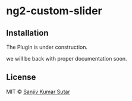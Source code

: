 # ng2-custom-slider

## Installation

The Plugin is under construction. 

we will be back  with proper documentation soon.

## License

MIT © [Sanjiv Kumar Sutar](mailto:sanjivsut@gmail.com)
